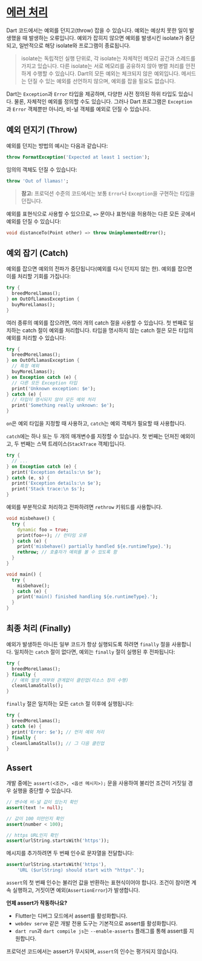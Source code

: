 # [에러 처리](https://dart.dev/language/error-handling)

Dart 코드에서는 예외를 던지고(throw) 잡을 수 있습니다. 예외는 예상치 못한 일이 발생했을 때 발생하는 오류입니다. 예외가 잡히지 않으면 예외를 발생시킨 isolate가 중단되고, 일반적으로 해당 isolate와 프로그램이 종료됩니다.
> isolate는 독립적인 실행 단위로, 각 isolate는 자체적인 메모리 공간과 스레드를 가지고 있습니다. 다른 isolate는 서로 메모리를 공유하지 않아 병렬 처리를 안전하게 수행할 수 있습니다.
Dart의 모든 예외는 체크되지 않은 예외입니다. 메서드는 던질 수 있는 예외를 선언하지 않으며, 예외를 잡을 필요도 없습니다.

Dart는 `Exception`과 `Error` 타입을 제공하며, 다양한 사전 정의된 하위 타입도 있습니다. 물론, 자체적인 예외를 정의할 수도 있습니다. 그러나 Dart 프로그램은 `Exception`과 `Error` 객체뿐만 아니라, 비-널 객체를 예외로 던질 수 있습니다.

## 예외 던지기 (Throw)

예외를 던지는 방법의 예시는 다음과 같습니다:

```dart
throw FormatException('Expected at least 1 section');
```

임의의 객체도 던질 수 있습니다:

```dart
throw 'Out of llamas!';
```

> **참고:** 프로덕션 수준의 코드에서는 보통 `Error`나 `Exception`을 구현하는 타입을 던집니다.

예외를 표현식으로 사용할 수 있으므로, `=>` 문이나 표현식을 허용하는 다른 모든 곳에서 예외를 던질 수 있습니다:

```dart
void distanceTo(Point other) => throw UnimplementedError();
```

## 예외 잡기 (Catch)

예외를 잡으면 예외의 전파가 중단됩니다(예외를 다시 던지지 않는 한). 예외를 잡으면 이를 처리할 기회를 가집니다:

```dart
try {
  breedMoreLlamas();
} on OutOfLlamasException {
  buyMoreLlamas();
}
```

여러 종류의 예외를 잡으려면, 여러 개의 catch 절을 사용할 수 있습니다. 첫 번째로 일치하는 catch 절이 예외를 처리합니다. 타입을 명시하지 않는 catch 절은 모든 타입의 예외를 처리할 수 있습니다:

```dart
try {
  breedMoreLlamas();
} on OutOfLlamasException {
  // 특정 예외
  buyMoreLlamas();
} on Exception catch (e) {
  // 다른 모든 Exception 타입
  print('Unknown exception: $e');
} catch (e) {
  // 타입이 명시되지 않아 모든 예외 처리
  print('Something really unknown: $e');
}
```

`on`은 예외 타입을 지정할 때 사용하고, `catch`는 예외 객체가 필요할 때 사용합니다.

`catch`에는 하나 또는 두 개의 매개변수를 지정할 수 있습니다. 첫 번째는 던져진 예외이고, 두 번째는 스택 트레이스(`StackTrace` 객체)입니다.

```dart
try {
  // ...
} on Exception catch (e) {
  print('Exception details:\n $e');
} catch (e, s) {
  print('Exception details:\n $e');
  print('Stack trace:\n $s');
}
```

예외를 부분적으로 처리하고 전파하려면 `rethrow` 키워드를 사용합니다.

```dart
void misbehave() {
  try {
    dynamic foo = true;
    print(foo++); // 런타임 오류
  } catch (e) {
    print('misbehave() partially handled ${e.runtimeType}.');
    rethrow; // 호출자가 예외를 볼 수 있도록 함
  }
}

void main() {
  try {
    misbehave();
  } catch (e) {
    print('main() finished handling ${e.runtimeType}.');
  }
}
```

## 최종 처리 (Finally)

예외가 발생하든 아니든 일부 코드가 항상 실행되도록 하려면 `finally` 절을 사용합니다. 일치하는 `catch` 절이 없다면, 예외는 `finally` 절이 실행된 후 전파됩니다:

```dart
try {
  breedMoreLlamas();
} finally {
  // 예외 발생 여부와 관계없이 클린업(리소스 정리 수행)
  cleanLlamaStalls();
}
```

`finally` 절은 일치하는 모든 `catch` 절 이후에 실행됩니다:

```dart
try {
  breedMoreLlamas();
} catch (e) {
  print('Error: $e'); // 먼저 예외 처리
} finally {
  cleanLlamaStalls(); // 그 다음 클린업
}
```

## Assert

개발 중에는 `assert(<조건>, <옵션 메시지>);` 문을 사용하여 불리언 조건이 거짓일 경우 실행을 중단할 수 있습니다.

```dart
// 변수에 비-널 값이 있는지 확인
assert(text != null);

// 값이 100 미만인지 확인
assert(number < 100);

// https URL인지 확인
assert(urlString.startsWith('https'));
```

메시지를 추가하려면 두 번째 인수로 문자열을 전달합니다:

```dart
assert(urlString.startsWith('https'),
    'URL ($urlString) should start with "https".');
```

`assert`의 첫 번째 인수는 불리언 값을 반환하는 표현식이어야 합니다. 조건이 참이면 계속 실행하고, 거짓이면 예외(`AssertionError`)가 발생합니다.

**언제 assert가 작동하나요?**

- Flutter는 디버그 모드에서 assert를 활성화합니다.
- `webdev serve` 같은 개발 전용 도구는 기본적으로 assert를 활성화합니다.
- `dart run`과 `dart compile js`는 `--enable-asserts` 플래그를 통해 assert를 지원합니다.

프로덕션 코드에서는 assert가 무시되며, `assert`의 인수는 평가되지 않습니다.